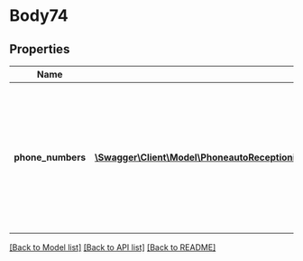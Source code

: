 # Body74

## Properties
Name | Type | Description | Notes
------------ | ------------- | ------------- | -------------
**phone_numbers** | [**\Swagger\Client\Model\PhoneautoReceptionistsautoReceptionistIdphoneNumbersPhoneNumbers[]**](PhoneautoReceptionistsautoReceptionistIdphoneNumbersPhoneNumbers.md) | Provide either the unique identifier of the Phone Number  in the &#x60;id&#x60; field or provide the phone number in the &#x60;number&#x60; field. | [optional] 

[[Back to Model list]](../README.md#documentation-for-models) [[Back to API list]](../README.md#documentation-for-api-endpoints) [[Back to README]](../README.md)


